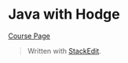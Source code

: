 # Java with Hodge
[Course Page](https://www.linkedin.com/learning/learning-java-4/)


> Written with [StackEdit](https://stackedit.io/).
<!--stackedit_data:
eyJoaXN0b3J5IjpbLTMyNTI4MTIxM119
-->